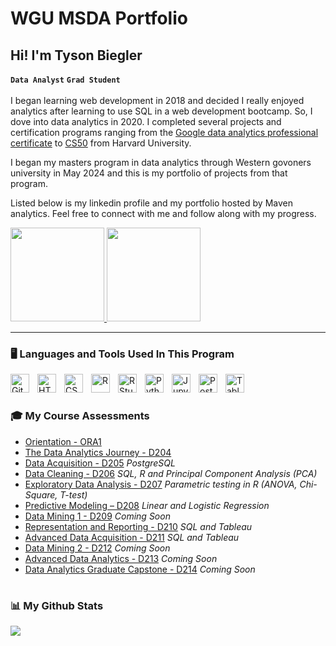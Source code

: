# WGU MSDA Portfolio
## Hi! I'm Tyson Biegler

**`Data Analyst`** **`Grad Student`**
<br>
<br>
I began learning web development in 2018 and decided I really enjoyed analytics after learning to use SQL in a web development bootcamp. So, I dove into data analytics in 2020. I completed several projects and certification programs ranging from the [Google data analytics professional certificate](https://www.coursera.org/account/accomplishments/professional-cert/PJYAPL3D7B2R) to [CS50](https://certificates.cs50.io/f6af04be-d727-4f4a-9236-4ef3e0989a83.pdf?size=letter) from Harvard University. 

I began my masters program in data analytics through Western govoners university in May 2024 and this is my portfolio of projects from that program. 

Listed below is my linkedin profile and my portfolio hosted by Maven analytics. 
Feel free to connect with me and follow along with my progress.

<p>
    <a href="https://www.linkedin.com/in/tysonbiegler/">
        <img width="150px" src="https://freelogopng.com/images/1656939461linkedin-logo.png" />
    </a>
    <a href="https://www.mavenanalytics.io/profile/Tyson-Biegler/87928615">
        <img width="150px" src="https://github.com/user-attachments/assets/0de9d634-e15a-4015-945d-1c9d00e951f6" />
    </a>
</p>

---

### 🖥️ Languages and Tools Used In This Program

<img align="left" alt="Git" width="30px" style="padding-right:10px;" src="https://cdn.jsdelivr.net/gh/devicons/devicon/icons/git/git-original.svg" />
<img align="left" alt="HTML" width="30px" style="padding-right:10px;" src="https://cdn.jsdelivr.net/gh/devicons/devicon/icons/html5/html5-plain.svg" />
<img align="left" alt="CSS" width="30px" style="padding-right:10px;" src="https://cdn.jsdelivr.net/gh/devicons/devicon/icons/css3/css3-plain.svg" />
<img align="left" alt="R" width="30px" style="padding-right:10px;" src="https://www.r-project.org/logo/Rlogo.svg" />
<img align="left" alt="R Studio" width="30px" style="padding-right:10px;" src="https://th.bing.com/th/id/R.bef4329fc09a8e2ec3d33e50e2ce669e?rik=p9uAp6ZFXw06lg&pid=ImgRaw&r=0" />
<img align="left" alt="Python" width="30px" style="padding-right:10px;" src="https://cdn.jsdelivr.net/gh/devicons/devicon/icons/python/python-plain.svg" />
<img align="left" alt="Jupyter Notebooks" width="30px" style="padding-right:10px;" src="https://logos-download.com/wp-content/uploads/2021/01/Jupyter_Logo.png" />
<img align="left" alt="PostgreSQL" width="30px" style="padding-right:10px;" src="https://th.bing.com/th/id/R.c70f2deca63a20f47ba6dbc5e9f22af4?rik=DxXsa94FRFwm7w&pid=ImgRaw&r=0" />
<img align="left" alt="Tableau" width="30px" style="padding-right:10px;" src="https://pnghq.com/wp-content/uploads/tableau-full-logo-transparent-png-85396-768x432.png" />

<br />

#

### 🎓 My Course Assessments

<!-- BEGIN COURSE-->
- [Orientation - ORA1](Orientation%20-%20ORA1)
- [The Data Analytics Journey - D204](The%20Data%20Analytics%20Journey%20-%20D204)
- [Data Acquisition - D205](Data%20Acquisition%20-%20D205) *PostgreSQL*
- [Data Cleaning - D206](Data%20Cleaning%20-%20D206) *SQL, R and Principal Component Analysis (PCA)*
- [Exploratory Data Analysis - D207](Exploratory%20Data%20Analysis%20-%20D207) *Parametric testing in R (ANOVA, Chi-Square, T-test)*
- [Predictive Modeling – D208](Predictive%20Modeling%20–%20D208) *Linear and Logistic Regression*
- [Data Mining 1 - D209](Data%20Mining%201%20-%20D209) *Coming Soon*
- [Representation and Reporting - D210](Representation%20and%20Reporting%20-%20D210) *SQL and Tableau*
- [Advanced Data Acquisition - D211](Advanced%20Data%20Acquisition%20-%20D211) *SQL and Tableau*
- [Data Mining 2 - D212](Data%20Mining%202%20-%20D212) *Coming Soon*
- [Advanced Data Analytics - D213](Advanced%20Data%20Analytics%20-%20D213) *Coming Soon*
- [Data Analytics Graduate Capstone - D214](Data%20Analytics%20Graduate%20Capstone%20-%20D214) *Coming Soon*
<!-- END COURSES -->

#

### 📊 My Github Stats
<picture>
  <source
    srcset="https://github-readme-stats.vercel.app/api?username=tysonbiegler&show_icons=true&theme=dracula"
    media="(prefers-color-scheme: dark)"
  />
  <source
    srcset="https://github-readme-stats.vercel.app/api?username=tysonbiegler&show_icons=true"
    media="(prefers-color-scheme: light), (prefers-color-scheme: no-preference)"
  />
  <img src="https://github-readme-stats.vercel.app/api?username=tysonbiegler&show_icons=true" />
</picture>
